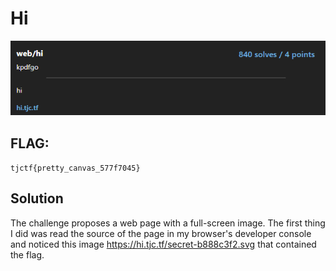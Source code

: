 # Hi
<p align="center">
  <img src="Attachments/Description.png" />
</p>

## FLAG:
`tjctf{pretty_canvas_577f7045}`

## Solution
The challenge proposes a web page with a full-screen image. The first thing I did was read the source of the page in my browser's developer console and noticed this image https://hi.tjc.tf/secret-b888c3f2.svg that contained the flag.
